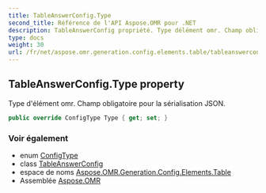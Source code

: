 ```yaml
---
title: TableAnswerConfig.Type
second_title: Référence de l'API Aspose.OMR pour .NET
description: TableAnswerConfig propriété. Type délément omr. Champ obligatoire pour la sérialisation JSON.
type: docs
weight: 30
url: /fr/net/aspose.omr.generation.config.elements.table/tableanswerconfig/type/
---
```

## TableAnswerConfig.Type property

Type d'élément omr. Champ obligatoire pour la sérialisation JSON.

```csharp
public override ConfigType Type { get; set; }
```

### Voir également

* enum [ConfigType](../../../aspose.omr.generation.config.enums/configtype/)
* class [TableAnswerConfig](../)
* espace de noms [Aspose.OMR.Generation.Config.Elements.Table](../../tableanswerconfig/)
* Assemblée [Aspose.OMR](../../../)


